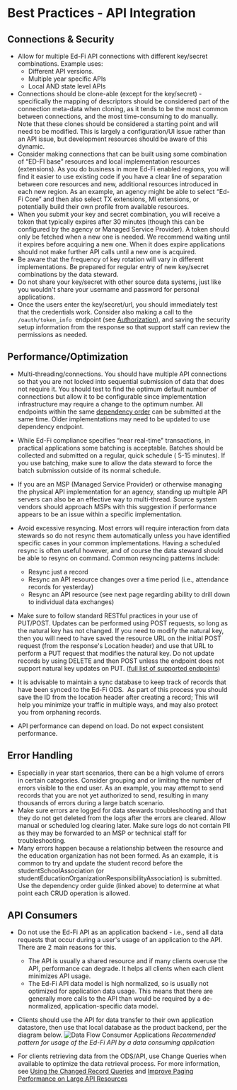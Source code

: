 # Best Practices - API Integration

## Connections & Security

* Allow for multiple Ed-Fi API connections with different key/secret combinations. Example uses:
  * Different API versions.
  * Multiple year specific APIs
  * Local AND state level APIs
* Connections should be clone-able (except for the key/secret) - specifically the mapping of descriptors should be considered part of the connection meta-data when cloning, as it tends to be the most common between connections, and the most time-consuming to do manually. Note that these clones should be considered a starting point and will need to be modified. This is largely a configuration/UI issue rather than an API issue, but development resources should be aware of this dynamic.
* Consider making connections that can be built using some combination of “ED-FI base” resources and local implementation resources (extensions). As you do business in more Ed-Fi enabled regions, you will find it easier to use existing code if you have a clear line of separation between core resources and new, additional resources introduced in each new region. As an example, an agency might be able to select “Ed-Fi Core” and then also select TX extensions, MI extensions, or potentially build their own profile from available resources.
* When you submit your key and secret combination, you will receive a token that typically expires after 30 minutes (though this can be configured by the agency or Managed Service Provider). A token should only be fetched when a new one is needed. We recommend waiting until it expires before acquiring a new one. When it does expire applications should not make further API calls until a new one is acquired.
* Be aware that the frequency of key rotation will vary in different implementations. Be prepared for regular entry of new key/secret combinations by the data steward.
* Do not share your key/secret with other source data systems, just like you wouldn't share your username and password for personal applications.
* Once the users enter the key/secret/url, you should immediately test that the credentials work. Consider also making a call to the `/oauth/token_info`  endpoint (see [Authorization](/reference/ods-api/client-developers-guide/authorization)), and saving the security setup information from the response so that support staff can review the permissions as needed.

## Performance/Optimization

* Multi-threading/connections. You should have multiple API connections so that you are not locked into sequential submission of data that does not require it. You should test to find the optimum default number of connections but allow it to be configurable since implementation infrastructure may require a change to the optimum number. All endpoints within the same [dependency order](/reference/ods-api/client-developers-guide/resource-dependency-order) can be submitted at the same time. Older implementations may need to be updated to use dependency endpoint.
* While Ed-Fi compliance specifies “near real-time" transactions, in practical applications some batching is acceptable. Batches should be collected and submitted on a regular, quick schedule ( 5-15 minutes). If you use batching, make sure to allow the data steward to force the batch submission outside of its normal schedule.
* If you are an MSP (Managed Service Provider) or otherwise managing the physical API implementation for an agency, standing up multiple API servers can also be an effective way to multi-thread. Source system vendors should approach MSPs with this suggestion if performance appears to be an issue within a specific implementation.
* Avoid excessive resyncing. Most errors will require interaction from data stewards so do not resync them automatically unless you have identified specific cases in your common implementations. Having a scheduled resync is often useful however, and of course the data steward should be able to resync on command. Common resyncing patterns include:
  * Resync just a record
  * Resync an API resource changes over a time period (i.e., attendance records for yesterday)
  * Resync an API resource (see next page regarding ability to drill down to individual data exchanges)

* Make sure to follow standard RESTful practices in your use of PUT/POST. Updates can be performed using POST requests, so long as the natural key has not changed. If you need to modify the natural key, then you will need to have saved the resource URL on the initial POST request (from the response's Location header) and use that URL to perform a PUT request that modifies the natural key. Do not update records by using DELETE and then POST unless the endpoint does not support natural key updates on PUT. ([full list  of supported endpoints](/reference/ods-api/technical-articles/cascading-key-updates-on-ods-api-resources))
* It is advisable to maintain a sync database to keep track of records that have been synced to the Ed-Fi ODS.  As part of this process you should save the ID from the location header after creating a record; This will help you minimize your traffic in multiple ways, and may also protect you from orphaning records.
* API performance can depend on load. Do not expect consistent performance.

## Error Handling

* Especially in year start scenarios, there can be a high volume of errors in certain categories. Consider grouping and or limiting the number of errors visible to the end user. As an example, you may attempt to send records that you are not yet authorized to send, resulting in many thousands of errors during a large batch scenario.
* Make sure errors are logged for data stewards troubleshooting and that they do not get deleted from the logs after the errors are cleared. Allow manual or scheduled log clearing later. Make sure logs do not contain PII as they may be forwarded to an MSP or technical staff for troubleshooting.
* Many errors happen because a relationship between the resource and the education organization has not been formed. As an example, it is common to try and update the student record before the studentSchoolAssociation (or studentEducationOrganizationResponsibilityAssociation) is submitted. Use the dependency order guide (linked above) to determine at what point each CRUD operation is allowed.

## API Consumers

* Do not use the Ed-Fi API as an application backend - i.e., send all data requests that occur during a user's usage of an application to the API. There are 2 main reasons for this.
  * The API is usually a shared resource and if many clients overuse the API, performance can degrade. It helps all clients when each client minimizes API usage.
  * The Ed-Fi API data model is high normalized, so is usually not optimized for application data usage. This means that there are generally more calls to the API than would be required by a de-normalized, application-specific data model.
* Clients should use the API for data transfer to their own application datastore, then use that local database as the product backend, per the diagram below.
![Data Flow Consumer Applications](https://edfi.atlassian.net/wiki/download/attachments/23700360/API%20data%20flow%20-%20Data%20Consumer%20Applications.png?api=v2)
_Recommended pattern for usage of the Ed-Fi API by a data consuming application_

* For clients retrieving data from the ODS/API, use Change Queries when available to optimize the data retrieval process. For more information, see [Using the Changed Record Queries](/reference/ods-api/client-developers-guide/using-the-changed-record-queries) and [Improve Paging Performance on Large API Resources](/reference/ods-api/client-developers-guide/improve-paging-performance-on-large-api-resources/)
